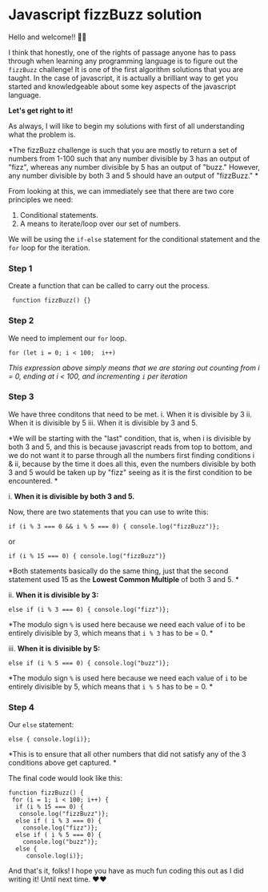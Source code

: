 # Javascript fizzBuzz solution

Hello and welcome!! 🤩🤩

I think that honestly, one of the rights of passage anyone has to pass through when learning any programming language is to figure out the `fizzBuzz` challenge!
It is one of the first algorithm solutions that you are taught. 
In the case of javascript, it is actually a brilliant way to get you started and knowledgeable about some key aspects of the javascript language. 

**Let's get right to it!**

As always, I will like to begin my solutions with first of all understanding what the problem is. 

*The fizzBuzz challenge is such that you are mostly to return a set of numbers from 1-100 such that any number divisible by 3 has an output of "fizz", whereas any number divisible by 5 has an output of "buzz."
However, any number divisible by both 3 and 5 should have an output of "fizzBuzz." *

From looking at this, we can immediately see that there are two core principles we need:

1. Conditional statements.
2. A means to iterate/loop over our set of numbers. 

We will be using the `if-else` statement for the conditional statement and the `for` loop for the iteration. 

### Step 1
Create a function that can be called to carry out the process.  

` function fizzBuzz() {}`

### Step 2
We need to implement our `for` loop. 

`for (let i = 0; i < 100;  i++)`

*This expression above simply means that we are staring out counting from i = 0, ending at i < 100, and incrementing `i` per iteration*

### Step 3
We have three conditons that need to be met. 
i. When it is divisible by 3
ii. When it is divisible by 5
iii. When it is divisible by 3 and 5.

*We will be starting with the "last" condition, that is, when i is divisible by both 3 and 5, and this is because javascript reads from top to bottom, and we do not want it to parse through all the numbers first finding conditions i & ii, because by the time it does all this, even the numbers divisible by both 3 and 5 would be taken up by "fizz"  seeing as it is the first condition to be encountered. *

i. **When it is divisible by both 3 and 5.** 

Now, there are two statements that you can use to write this:

`if (i % 3 === 0 && i % 5 === 0) {
console.log("fizzBuzz")};`

or 

`if (i % 15 === 0) {
console.log("fizzBuzz")}`

*Both statements basically do the same thing, just that the second statement used 15 as the **Lowest Common Multiple** of both 3 and 5. *

ii. **When it is divisible by 3:**

` else if (i % 3 === 0) {
console.log("fizz")}; `

*The modulo sign `%` is used here because we need each value of i to be entirely divisible by 3, which means that `i % 3` has to be = 0. *


iii. **When it is divisible by 5:**

` else if (i % 5 === 0) {
console.log("buzz")}; `

*The modulo sign `%` is used here because we need each value of `i` to be entirely divisible by 5, which means that `i % 5` has to be = 0. *


### Step 4
Our `else` statement:

`else { console.log(i)};`

*This is to ensure that all other numbers that did not satisfy any of the 3 conditions above get captured. *

The final code would look like this:

```
function fizzBuzz() {
 for (i = 1; i < 100; i++) {
  if (i % 15 === 0) {
   console.log("fizzBuzz")};
  else if ( i % 3 === 0) {
    console.log("fizz")};
  else if ( i % 5 === 0) {
    console.log("buzz")};
  else {
     console.log(i)};
```

And that's it, folks! 
I hope you have as much fun coding this out as I did writing it! 
Until next time. ❤❤








